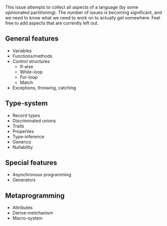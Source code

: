<!-- Tracking issue for the feature-set -->

This issue attempts to collect all aspects of a language (by some opinionated partitioning). The number of issues is becoming significant, and we need to know what we need to work on to actually get somewhere. Feel free to add aspects that are currently left out.

## General features

 * Variables
 * Functions/methods
 * Control structures
   * If-else
   * While-loop
   * For-loop
   * Match
 * Exceptions, throwing, catching

## Type-system

 * Record types
 * Discriminated unions
 * Traits
 * Properties
 * Type-inference
 * Generics
 * Nullability

## Special features

 * Asynchronous programming
 * Generators

## Metaprogramming

 * Attributes
 * Derive-metchanism
 * Macro-system
